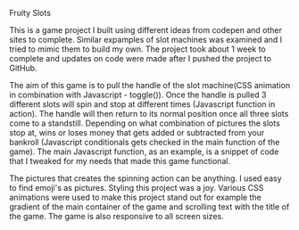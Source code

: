 Fruity Slots

This is a game project I built using different ideas from codepen and other sites to complete. Similar expamples of slot machines was examined and I tried to mimic them to build my own. The project took about 1 week to complete and updates on code were made after I pushed the project to GitHub.

The aim of this game is to pull the handle of the slot machine(CSS animation in combination with Javascript - toggle()). Once the handle is pulled 3 different slots will spin and stop at different times (Javascript function in action). The handle will then return to its normal position once all three slots come to a standstill. Depending on what combination of pictures the slots stop at, wins or loses money that gets added or subtracted from your bankroll (Javascript conditionals gets checked in the main function of the game). The main Javascript function, as an example, is a snippet of code that I tweaked for my needs that made this game functional.

The pictures that creates the spinning action can be anything. I used easy to find emoji's as pictures. Styling this project was a joy. Various CSS animations were used to make this project stand out for example the gradient of the main container of the game and scrolling text with the title of the game. The game is also responsive to all screen sizes.